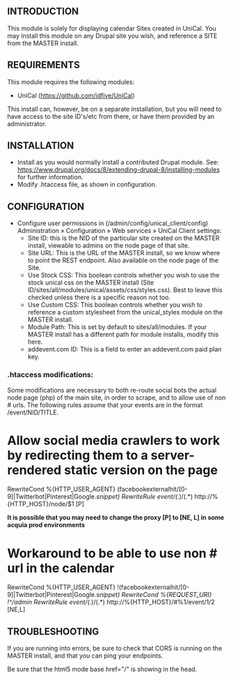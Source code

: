 INTRODUCTION
------------

This module is solely for displaying calendar Sites created in UniCal. You may
install this module on any Drupal site you wish, and reference a SITE from the
MASTER install.

REQUIREMENTS
------------

This module requires the following modules:

* UniCal (https://github.com/idfive/UniCal)

This install can, however, be on a separate installation, but you will need to have
access to the site ID's/etc from there, or have them provided by an administrator.

INSTALLATION
------------

* Install as you would normally install a contributed Drupal module. See:
  https://www.drupal.org/docs/8/extending-drupal-8/installing-modules
  for further information.
* Modify .htaccess file, as shown in configuration.

CONFIGURATION
-------------

* Configure user permissions in (/admin/config/unical_client/config)
  Administration » Configuration » Web services » UniCal Client settings:
  - Site ID: this is the NID of the particular site created on the MASTER
    install, viewable to admins on the node page of that site.
  - Site URL: This is the URL of the MASTER install, so we know where to point
    the REST endpoint. Also available on the node page of the Site.
  - Use Stock CSS: This boolean controls whether you wish to use the stock unical
    css on the MASTER install (Site ID/sites/all/modules/unical/assets/css/styles.css).
    Best to leave this checked unless there is a specific reason not too.
  - Use Custom CSS: This boolean controls whether you wish to reference a custom
    stylesheet from the unical_styles module on the MASTER install.
  - Module Path: This is set by default to sites/all/modules. If your MASTER install has
    a different path for module installs, modify this here.
  - addevent.com ID: This is a field to enter an addevent.com paid plan key.

### .htaccess modifications: ###

Some modifications are necessary to both re-route social bots the actual node
page (php) of the main site, in order to scrape, and to allow use of non # urls.
The following rules assume that your events are in the format /event/NID/TITLE.

  # Allow social media crawlers to work by redirecting them to a server-rendered static version on the page
  RewriteCond %{HTTP_USER_AGENT} (facebookexternalhit/[0-9]|Twitterbot|Pinterest|Google.*snippet)
  RewriteRule event/(.*)/(.*) http://%{HTTP_HOST}/node/$1 [P]

  **It is possible that you may need to change the proxy [P] to [NE, L] in some
  acquia prod environments**

  # Workaround to be able to use non # url in the calendar
  RewriteCond %{HTTP_USER_AGENT} !(facebookexternalhit/[0-9]|Twitterbot|Pinterest|Google.*snippet)
  RewriteCond %{REQUEST_URI} !^/admin
  RewriteRule event/(.*)/(.*) http://%{HTTP_HOST}/#%1/event/$1/$2 [NE,L]


TROUBLESHOOTING
---------------

If you are running into errors, be sure to check that CORS is running on the
MASTER install, and that you can ping your endpoints.

Be sure that the html5 mode base href="/" is showing in the head.
